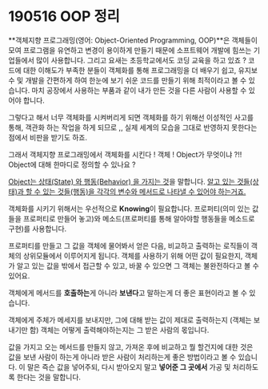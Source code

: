 # 190516 OOP 정리 

**객체지향 프로그래밍(영어: Object-Oriented Programming, OOP)**은 객체들이 모여 프로그램을 유연하고 변경이 용이하게 만들기 때문에 소프트웨어 개발에 힘쓰는 기업들에서 많이 사용합니다.
그리고 요새는 초등학교에서도 코딩 교육을 하고 있죠 ? 코드에 대한 이해도가 부족한 분들이 객체화를 통해 프로그래밍을 더 배우기 쉽고, 유지보수 및 개발을 간편하게 하여 한눈에 보기 쉬운 코드를 만들기 위해 최적이라고 볼 수 있습니다. 마치 공장에서 사용하는 부품과 같이 내가 만든 것을 다른 사람이 사용할 수 있어야 합니다.

그렇다고 해서 너무 객체화를 시켜버리게 되면 객체화를 하기 위해선 이성적인 사고를 통해, 객관화 하는 작업을 하게 되므로 ,,  실제 세계의 모습을 그대로 반영하지 못한다는 점에서 비판을 받기도 하죠.


그래서 객체지향 프로그래밍에서 객체화를 시킨다 ! 객체 ! Object가 무엇이냐 ?!! Object에 대해 한마디로 정의할 수 있나요 ?

<u>Object는 상태(State) 와 행동(Behavior) 을 가지는 것</u>을 말합니다.
<u>알고 있는 것들(상태)과 할 수 있는 것들(행동)을 각각의 변수와 메서드로 나타낼 수 있어야 하는거죠.</u>


객체화를 시키기 위해서는 우선적으로 **Knowing**이 필요합니다.
 프로퍼티(의미 있는 값들을 프로퍼티로 만들어 놓고)와 메소드(프로퍼티를 통해 알아야할 행동들을 메소드로 구현)를 사용합니다.

프로퍼티를 만들고 그 값을 객체에 물어봐서 얻은 다음, 비교하고 출력하는 로직들이 객체의 상위모듈에서 이루어지게 됩니다.
객체를 사용하기 위해 어떤 값이 필요한지, 객체가 알고 있는 값을 밖에서 접근할 수 있고, 바꿀 수 있으면 그 객체는 불완전하다고 볼 수 있어요.

객체에게 메서드를 **호출하는**게 아니라 **보낸다**고 말하는게 더 좋은 표현이라고 볼 수 있습니다.

객체에게 주체가 메세지를 보내지만, 그에 대해 받는 값이 제대로 출력하는지 (객체는 보내기만 함) 객체는 어떻게 출력해야하는지는 그 받은 사람의 몫입니다.

값을 가지고 오는 메서드를 만들지 않고, 가져온 후에 비교하고 뭘 할건지에 대한 것은 값을 보낸 사람이 하는게 아니라 받은 사람이 처리하는게 좋은 방법이라고 볼 수 있습니다.
이 말은 즉슨 값을 넣어주되, 다시 받아오지 말고 **넣어준 그 곳에서** 가공 및 처리하도록 한다는 것을 말합니다.